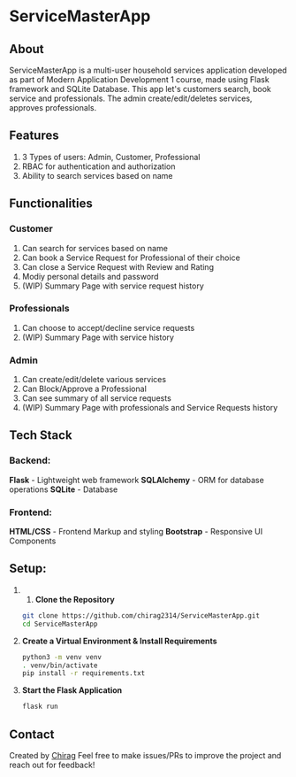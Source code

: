 # ServiceMasterApp
## About

ServiceMasterApp is a multi-user household services application developed as part of Modern Application Development 1 course, made using Flask framework and SQLite Database. This app let's customers search, book service and professionals. The admin create/edit/deletes services, approves professionals.

## Features

1. 3 Types of users: Admin, Customer, Professional
2. RBAC for authentication and authorization
3. Ability to search services based on name

## Functionalities
### Customer
1. Can search for services based on name
2. Can book a Service Request for Professional of their choice
3. Can close a Service Request with Review and Rating
4. Modiy personal details and password
5. (WIP) Summary Page with service request history

### Professionals
1. Can choose to accept/decline service requests
2. (WIP) Summary Page with service history

### Admin
1. Can create/edit/delete various services
2. Can Block/Approve a Professional
3. Can see summary of all service requests
4. (WIP) Summary Page with professionals and Service Requests history

## Tech Stack
### Backend:
**Flask** - Lightweight web framework
**SQLAlchemy** - ORM for database operations
**SQLite** - Database

### Frontend:
**HTML/CSS** - Frontend Markup and styling
**Bootstrap** - Responsive UI Components

## Setup:

1. 1. **Clone the Repository**
   ```bash
   git clone https://github.com/chirag2314/ServiceMasterApp.git
   cd ServiceMasterApp
   ```

2. **Create a Virtual Environment & Install Requirements**
   ```bash
   python3 -m venv venv
   . venv/bin/activate
   pip install -r requirements.txt
   ```
3. **Start the Flask Application**
   ```bash
   flask run
   ```

## Contact
Created by [Chirag](https://www.linkedin.com/in/chirag2301/) 
Feel free to make issues/PRs to improve the project and reach out for feedback!
